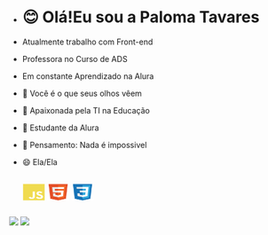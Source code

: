 
- # 😊 Olá!Eu sou a Paloma Tavares 
- Atualmente trabalho com Front-end
- Professora no Curso de ADS
- Em constante Aprendizado na Alura
- 🔭 Você é o que seus olhos vêem
- 👯 Apaixonada pela TI na Educação
- 🤔 Estudante da Alura
- 💬 Pensamento: Nada é impossivel
- 😄 Ela/Ela

  <div style="display: inline_block"><br>
  <img align="center" alt="Rafa-Js" height="30" width="40" src="https://raw.githubusercontent.com/devicons/devicon/master/icons/javascript/javascript-plain.svg">
  <img align="center" alt="Rafa-HTML" height="30" width="40" src="https://raw.githubusercontent.com/devicons/devicon/master/icons/html5/html5-original.svg">
  <img align="center" alt="Rafa-CSS" height="30" width="40" src="https://raw.githubusercontent.com/devicons/devicon/master/icons/css3/css3-original.svg">
  
</div>
  
  ##
 
<div> 
  
  <a href="https://instagram.com/ti.tools" target="_blank"><img src="https://img.shields.io/badge/-Instagram-%23E4405F?style=for-the-badge&logo=instagram&logoColor=white" target="_blank"></a>
  <a href="https://www.linkedin.com/in/paloma-tavares-052225237" target="_blank"><img src="https://img.shields.io/badge/-LinkedIn-%230077B5?style=for-the-badge&logo=linkedin&logoColor=white" target="_blank"></a> 
  
</div>
